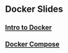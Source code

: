 # Docker Slides

## [Intro to Docker](https://coderplex.github.io/slides/docker/intro-to-docker.html)
## [Docker Compose](https://coderplex.github.io/slides/docker/docker-compose.html) 
